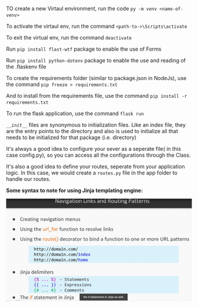 TO create a new Virtaul environment, run the code ```py -m venv <name-of-venv>```

To activate the virtaul env, run the command ```<path-to->\Scripts\activate```

To exit the virtual env, run the command ```deactivate```

Run ```pip install flast-wtf``` package to enable the use of Forms

Run ```pip install python-dotenv``` package to enable the use and reading of the .flaskenv file


To create the requirements folder (similar to package.json in NodeJs), use the command ```pip freeze > requirements.txt```

And to install from the requirements file, use the command ```pip install -r requirements.txt```

To run the flask application, use the command ```flask run```

<i>```__init__```</i> files are synonymous to initialization files. Like an index file, they are the entry points to the directory and also is used to initialize all that needs to be initialized for that package (i.e. directory)

It's always a good idea to configure your sever as a seperate file( in this case config.py), so you can access all the configurations through the Class.

It's also a good idea to define your routes, seperate from your application logic. In this case, we would create a ```routes.py``` file in the app folder to handle our routes.

<strong>Some syntax to note for using Jinja templating engine:</strong><br/>

<img src='jinja.png' />

